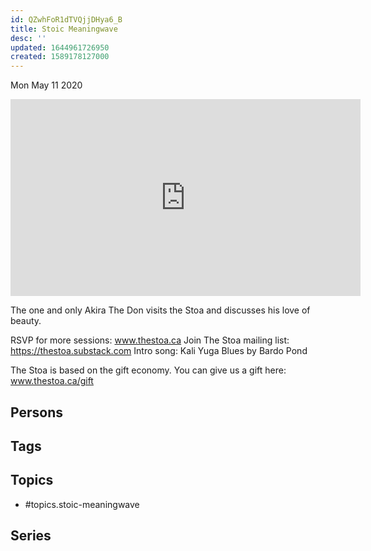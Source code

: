 ```yaml
---
id: QZwhFoR1dTVQjjDHya6_B
title: Stoic Meaningwave
desc: ''
updated: 1644961726950
created: 1589178127000
---
```





Mon May 11 2020

<iframe width="560" height="315" src="https://www.youtube.com/embed/B05xyey4KO0" title="Stoic Meaningwave w/ Akira The Don" frameborder="0" allow="accelerometer; autoplay; clipboard-write; encrypted-media; gyroscope; picture-in-picture" allowfullscreen ></iframe>

The one and only Akira The Don visits the Stoa and discusses his love of beauty.

RSVP for more sessions: www.thestoa.ca
Join The Stoa mailing list: https://thestoa.substack.com
Intro song: Kali Yuga Blues by Bardo Pond

The Stoa is based on the gift economy. You can give us a gift here: www.thestoa.ca/gift

## Persons



## Tags



## Topics

- #topics.stoic-meaningwave

## Series



